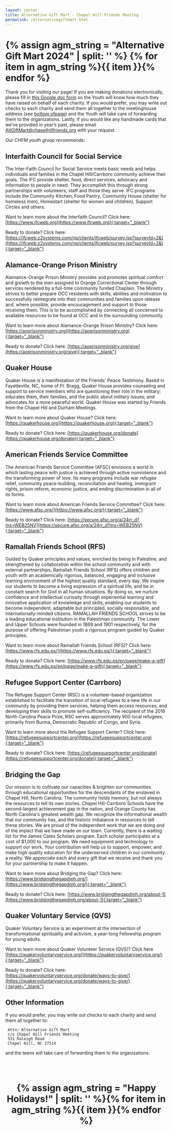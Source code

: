 ```yaml
---
layout: center
title: Alternative Gift Mart - Chapel Hill Friends Meeting
permalink: /alternativegiftmart.html
---
```

<h1>
{% assign agm_string = "Alternative Gift Mart 2024" | split: '' %}
{% for item in agm_string %}<span style="color: {% cycle '#9E59D9', '#D874A6', '#DCA26D', '#DDD683', '#8FC986', '#609BD8'%}">{{ item }}</span>{% endfor %}
</h1>

Thank you for visiting our page! If you are making donations electronically,
please fill in [this Google doc form](https://docs.google.com/forms/d/e/1FAIpQLSeX20y-aFedAhO30A7x2v2X3qWI_Y_a_9Tnn0b8hAVrKOaOKw/viewform)
so the Youth will know how much they have raised on behalf of each charity. If
you would prefer, you may write out checks to each charity and send them all
together to the meetinghouse address
(see [bottom ofpage](alternativegiftmart#other-information)) and the Youth will take care of
forwarding them to the organizations. Lastly, if you would like any handmade
cards that we’ve provided in year’s past, please email
[AltGiftMart@chapelhillfriends.org](mailto:altgiftmart@chapelhillfriends.org)
with your request.

_Our CHFM youth group recommends:_

## Interfaith Council for Social Service

The Inter-Faith Council for Social Service meets basic needs and helps
individuals and families in the Chapel Hill/Carrboro community achieve their
goals. The IFC provide shelter, food, direct services, advocacy and information
to people in need. They accomplish this through strong partnerships with
volunteers, staff and those they serve. IFC programs include the Community
Kitchen, Food Pantry, Community House (shelter for homeless men), Homestart
(shelter for women and children), Support Circles and others.

Want to learn more about the Interfaith Council? Click here:
[https://www.ifcweb.org](https://www.ifcweb.org){:target="_blank"}

Ready to donate? Click here: [https://ifcweb.z2systems.com/np/clients/ifcweb/survey.jsp?surveyId=2&](https://ifcweb.z2systems.com/np/clients/ifcweb/survey.jsp?surveyId=2&){:target="_blank"}

## Alamance-Orange Prison Ministry

Alamance-Orange Prison Ministry provides and promotes spiritual comfort and
growth to the men assigned to Orange Correctional Center through services
rendered by a full-time community funded Chaplain. The Ministry strives to
better prepare OCC residents with skills, abilities and motivation to
successfully reintegrate into their communities and families upon release and,
where possible, provide encouragement and support to those receiving them. This
is to be accomplished by connecting all concerned to available resources to be
found at OCC and in the surrounding community.

Want to learn more about Alamance-Orange Prison Ministry? Click here:
[https://aoprisonministry.org](https://aoprisonministry.org){:target="_blank"}

Ready to donate? Click here:
[https://aoprisonministry.org/give](https://aoprisonministry.org/give){:target="_blank"}

## Quaker House

Quaker House is a manifestation of the Friends' Peace Testimony.  Based in
Fayetteville, NC, home of Ft. Bragg, Quaker House provides counseling and
support to service members who are questioning their role in the military;
educates them, their families, and the public about military issues; and
advocates for a more peaceful world. Quaker House was started by Friends from
the Chapel Hill and Durham Meetings.

Want to learn more about Quaker House? Click here:
[https://quakerhouse.org](https://quakerhouse.org){:target="_blank"}

Ready to donate? Click here:
[https://quakerhouse.org/donate](https://quakerhouse.org/donate){:target="_blank"}

## American Friends Service Committee

The American Friends Service Committee (AFSC) envisions a world in which lasting
peace with justice is achieved through active nonviolence and the transforming
power of love. Its many programs include war refugee relief, community
peace-building, reconciliation and healing, immigrant rights, prison reform,
economic justice, and ending discrimination in all of its forms.

Want to learn more about American Friends Service Committee? Click here:
[https://www.afsc.org/](https://www.afsc.org/){:target="_blank"}

Ready to donate? Click here:
[https://secure.afsc.org/a/24rr_d?ms=WEB25NV](https://secure.afsc.org/a/24rr_d?ms=WEB25NV){:target="_blank"}

## Ramallah Friends School (RFS)

Guided by Quaker principles and values, enriched by being in Palestine, and
strengthened by collaboration within the school community and with external
partnerships, Ramallah Friends School (RFS) offers children and youth with an
academically rigorous, balanced, engaging and inclusive learning environment of
the highest quality standard, every day. We inspire our students to become a
living expression of a spiritual life, and be in constant search for God in all
human situations.  By doing so, we nurture confidence and intellectual curiosity
through experiential learning and innovative application of knowledge and
skills, enabling our students to become independent, adaptable but principled,
socially responsible, and internationally-minded citizens. RAMALLAH FRIENDS
SCHOOL strives to be a leading educational institution in the Palestinian
community. The Lower and Upper Schools were founded in 1869 and 1901
respectively, for the purpose of offering Palestinian youth a rigorous program
guided by Quaker principles.

Want to learn more about Ramallah Friends School (RFS)? Click here:
[https://www.rfs.edu.ps/](https://www.rfs.edu.ps/){:target="_blank"}

Ready to donate?  Click here:
[https://www.rfs.edu.ps/en/page/make-a-gift](https://www.rfs.edu.ps/en/page/make-a-gift){:target="_blank"}

## Refugee Support Center (Carrboro)

The Refugee Support Center (RSC) is a volunteer-based organization established
to facilitate the transition of local refugees to a new life in our community by
providing them services, helping them access resources, and developing their
skills to promote self-sufficiency. The recipient of the 2016 North Carolina
Peace Prize, RSC serves approximately 900 local refugees, primarily from Burma,
Democratic Republic of Congo, and Syria.

Want to learn more about the Refugee Support Center? Click here:
[https://refugeesupportcenter.org](https://refugeesupportcenter.org){:target="_blank"}

Ready to donate? Click here:
[https://refugeesupportcenter.org/donate](https://refugeesupportcenter.org/donate){:target="_blank"}

## Bridging the Gap

Our mission is to cultivate our capacities & brighten our communities through
educational opportunities for the descendants of the enslaved in Chapel Hill,
North Carolina. The community holds memory, but not always the resources to tell
its own stories. Chapel Hill-Carrboro Schools have the second-largest
achievement gap in the nation, and Orange County has North Carolina's greatest
wealth gap. We recognize the informational wealth that our community has, and
the historic imbalance in resources to tell these stories. We are  proud of the
independent work that we are doing and of the impact that we have made on our
town. Currently, there is a waiting list for the James Cates Scholars program.
Each scholar participates at a cost of $1,000 to our program. We need equipment
and  technology to support our work.  Your contribution will help us to support,
empower, and make high quality education for the underserved children in our
community a reality. We appreciate each and every gift that we receive and thank
you for your partnership to make it happen.

Want to learn more about Bridging the Gap? Click here:
[https://www.bridgingthegapdmh.org/](https://www.bridgingthegapdmh.org/){:target="_blank"}

Ready to donate?  Click here:
[https://www.bridgingthegapdmh.org/about-1](https://www.bridgingthegapdmh.org/about-1){:target="_blank"}

## Quaker Voluntary Service (QVS)

Quaker Voluntary Service is an experiment at the intersection of
transformational spirituality and activism, a year-long Fellowship program for
young adults.

Want to learn more about Quaker Volunteer Service (QVS)? Click here
[https://quakervoluntaryservice.org/](https://quakervoluntaryservice.org/){:target="_blank"}

Ready to donate?  Click here:
[https://quakervoluntaryservice.org/donate/ways-to-give/](https://quakervoluntaryservice.org/donate/ways-to-give/){:target="_blank"}

## Other Information

If you would prefer, you may write out checks to each charity and send them all together to:

     Attn: Alternative Gift Mart
     c/o Chapel Hill Friends Meeting
     531 Raleigh Road
     Chapel Hill, NC 27514

and the teens will take care of forwarding them to the organizations.

<h1 style="text-align: center; padding: 2.8rem 0 2.2rem">{% assign agm_string = "Happy Holidays!" | split: '' %}{% for item in agm_string %}<span style="color: {% cycle '#9E59D9', '#D874A6', '#DCA26D', '#DDD683', '#8FC986', '#609BD8'%}">{{ item }}</span>{% endfor %}</h1>
